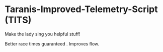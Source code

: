 # Taranis-Improved-Telemetry-Script (TITS)

Make the lady sing you helpful stuff!

Better race times guaranteed .
Improves flow.
